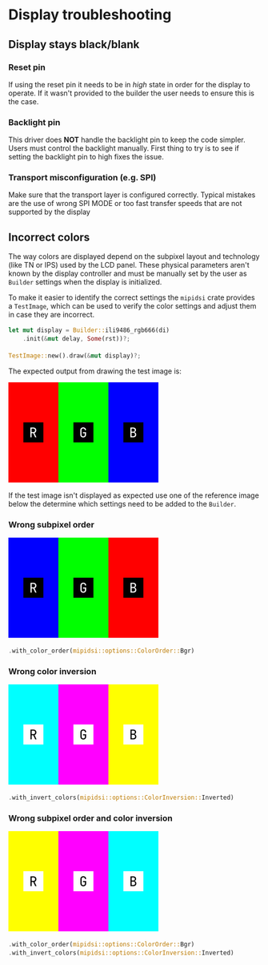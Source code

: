 # Display troubleshooting

## Display stays black/blank

### Reset pin

If using the reset pin it needs to be in *high* state in order for the display to operate. If it wasn't provided to the builder the user needs to ensure this is the case.

### Backlight pin

This driver does **NOT** handle the backlight pin to keep the code simpler. Users must control the backlight manually. First thing to try is to see if setting the backlight pin to high fixes the issue.

### Transport misconfiguration (e.g. SPI)

Make sure that the transport layer is configured correctly. Typical mistakes are the use of wrong SPI MODE or too fast transfer speeds that are not supported by the display

## Incorrect colors

The way colors are displayed depend on the subpixel layout and technology (like TN or IPS) used by the LCD panel. These physical parameters aren't known by the display controller and must be manually set by the user as `Builder` settings when the display is initialized.

To make it easier to identify the correct settings the `mipidsi` crate provides a `TestImage`, which can be used to verify the color settings and adjust them in case they are incorrect.

```rust
let mut display = Builder::ili9486_rgb666(di)
    .init(&mut delay, Some(rst))?;

TestImage::new().draw(&mut display)?;
```

The expected output from drawing the test image is:

![Correct colors](colors_correct.svg)

If the test image isn't displayed as expected use one of the reference image below the determine which settings need to be added to the `Builder`.

### Wrong subpixel order

![Wrong subpixel order](colors_wrong_subpixel_order.svg)

```rust
.with_color_order(mipidsi::options::ColorOrder::Bgr)
```

### Wrong color inversion

![Wrong color inversion](colors_wrong_color_inversion.svg)

```rust
.with_invert_colors(mipidsi::options::ColorInversion::Inverted)
```

### Wrong subpixel order and color inversion

![Wrong subpixel order and color inversion](colors_both_wrong.svg)

```rust
.with_color_order(mipidsi::options::ColorOrder::Bgr)
.with_invert_colors(mipidsi::options::ColorInversion::Inverted)
```
